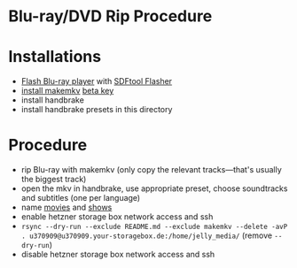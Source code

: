 # Blu-ray/DVD Rip Procedure

# Installations
- [Flash Blu-ray player](https://forum.makemkv.com/forum/viewtopic.php?f=16&t=19634) with [SDFtool Flasher](https://forum.makemkv.com/forum/viewtopic.php?f=16&t=22896)
- [install makemkv](https://forum.makemkv.com/forum/viewtopic.php?f=3&t=224) [beta key](https://forum.makemkv.com/forum/viewtopic.php?t=1053)
- install handbrake
- install handbrake presets in this directory

# Procedure
- rip Blu-ray with makemkv (only copy the relevant tracks—that's usually the biggest track)
- open the mkv in handbrake, use appropriate preset, choose soundtracks and subtitles (one per language)
- name [movies](https://jellyfin.org/docs/general/server/media/movies) and [shows](https://jellyfin.org/docs/general/server/media/shows)
- enable hetzner storage box network access and ssh
- `rsync --dry-run --exclude README.md --exclude makemkv --delete -avP . u370909@u370909.your-storagebox.de:/home/jelly_media/` (remove `--dry-run`)
- disable hetzner storage box network access and ssh
